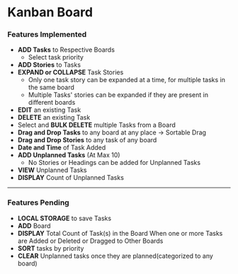 # Kanban Board

### Features Implemented

- **ADD Tasks** to Respective Boards
    - Select task priority
- **ADD Stories** to Tasks
- **EXPAND or COLLAPSE** Task Stories
    - Only one task story can be expanded at a time, for multiple tasks in the same board
    - Multiple Tasks' stories can be expanded if they are present in different boards
- **EDIT** an existing Task
- **DELETE** an existing Task
- Select and **BULK DELETE** multiple Tasks from a Board
- **Drag and Drop Tasks** to any board at any place -> Sortable Drag
- **Drag and Drop Stories** to any task of any board
- **Date and Time** of Task Added
- **ADD Unplanned Tasks** (At Max 10)
    - No Stories or Headings can be added for Unplanned Tasks
- **VIEW** Unplanned Tasks
- **DISPLAY** Count of Unplanned Tasks

---

### Features Pending

- **LOCAL STORAGE** to save Tasks
- **ADD** Board
- **DISPLAY** Total Count of Task(s) in the Board When one or more Tasks are Added or Deleted or Dragged to Other Boards
- **SORT** tasks by priority
- **CLEAR** Unplanned tasks once they are planned(categorized to any board)